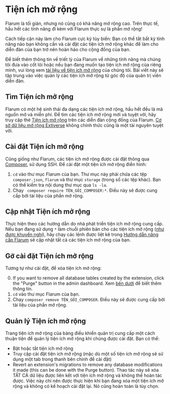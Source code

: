 # Tiện ích mở rộng

Flarum là tối giản, nhưng nó cũng có khả năng mở rộng cao. Trên thực tế, hầu hết các tính năng đi kèm với Flarum thực sự là phần mở rộng!

Cách tiếp cận này làm cho Flarum cực kỳ tùy biến: Bạn có thể tắt bất kỳ tính năng nào bạn không cần và cài đặt các tiện ích mở rộng khác để làm cho diễn đàn của bạn trở nên hoàn hảo cho cộng đồng của bạn.

Để biết thêm thông tin về triết lý của Flarum về những tính năng mà chúng tôi đưa vào cốt lõi hoặc nếu bạn đang muốn tạo tiện ích mở rộng của riêng mình, vui lòng xem [tài liệu về tiện ích mở rộng](extend/README.md) của chúng tôi. Bài viết này sẽ tập trung vào việc quản lý các tiện ích mở rộng từ góc độ của quản trị viên diễn đàn.

## Tìm Tiện ích mở rộng

Flarum có một hệ sinh thái đa dạng các tiện ích mở rộng, hầu hết đều là mã nguồn mở và miễn phí. Để tìm các tiện ích mở rộng mới và tuyệt vời, hãy truy cập thẻ [Tiện ích mở rộng](https://discuss.flarum.org/t/extensions) trên các diễn đàn cộng đồng của Flarum. [Cơ sở dữ liệu mở rộng Extiverse](https://extiverse.com/) không chính thức cũng là một tài nguyên tuyệt vời.

## Cài đặt Tiện ích mở rộng

Cũng giống như Flarum, các tiện ích mở rộng được cài đặt thông qua [Composer](https://getcomposer.org), sử dụng SSH. Để cài đặt một tiện ích mở rộng điển hình:

1. `cd` vào thư mục Flarum của bạn. Thư mục này phải chứa các tệp `composer.json`, `flarum` và thư mục ` storage ` (trong số các tệp khác). Bạn có thể kiểm tra nội dung thư mục qua `ls -la`.
2. Chạy ` composer require TÊN_GÓI_COMPOSER:*`. Điều này sẽ được cung cấp bởi tài liệu của phần mở rộng.

## Cập nhật Tiện ích mở rộng

Thực hiện theo các hướng dẫn do nhà phát triển tiện ích mở rộng cung cấp. Nếu bạn đang sử dụng `*` làm chuỗi phiên bản cho các tiện ích mở rộng ([như được khuyến nghị](composer.md)), hãy chạy các lệnh được liệt kê trong [Hướng dẫn nâng cấp Flarum](update.md) sẽ cập nhật tất cả các tiện ích mở rộng của bạn.

## Gỡ cài đặt Tiện ích mở rộng

Tương tự như cài đặt, để xóa tiện ích mở rộng:

0. If you want to remove all database tables created by the extension, click the "Purge" button in the admin dashboard. Xem [bên dưới](#managing-extensions) để biết thêm thông tin.
1. `cd` vào thư mục Flarum của bạn.
2. Chạy `composer remove TÊN_GÓI_COMPOSER`. Điều này sẽ được cung cấp bởi tài liệu của phần mở rộng.

## Quản lý Tiện ích mở rộng

Trang tiện ích mở rộng của bảng điều khiển quản trị cung cấp một cách thuận tiện để quản lý tiện ích mở rộng khi chúng được cài đặt. Bạn có thể:

- Bật hoặc tắt tiện ích mở rộng
- Truy cập cài đặt tiện ích mở rộng (mặc dù một số tiện ích mở rộng sẽ sử dụng một tab trong thanh bên chính để cài đặt)
- Revert an extension's migrations to remove any database modifications it made (this can be done with the Purge button). Thao tác này sẽ xóa TẤT CẢ dữ liệu được liên kết với tiện ích mở rộng và không thể hoàn tác được. Việc này chỉ nên được thực hiện khi bạn đang xóa một tiện ích mở rộng và không có kế hoạch cài đặt lại. Nó cũng hoàn toàn là tùy chọn.
